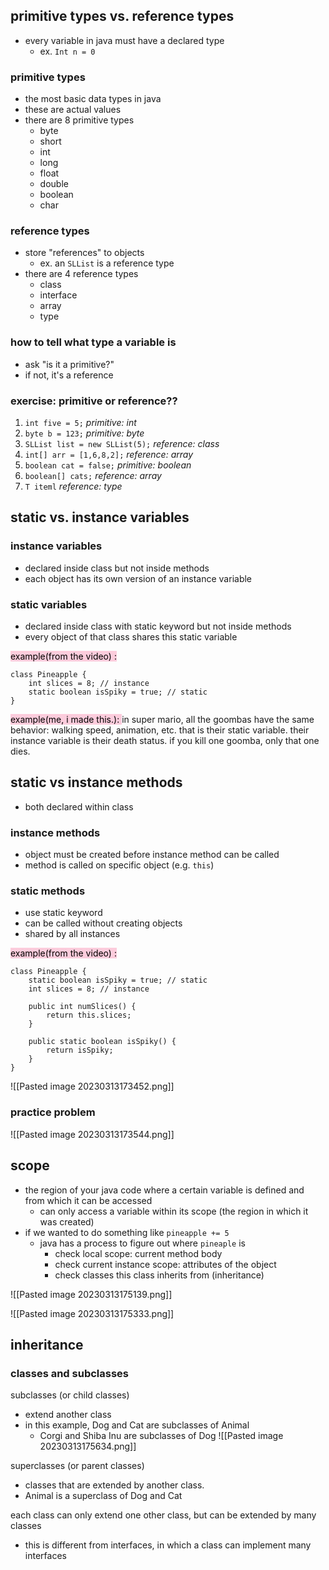 
## primitive types vs. reference types
- every variable in java must have a declared type
	- ex. `Int n = 0` 

### primitive types
- the most basic data types in java
- these are actual values
- there are 8 primitive types
	- byte
	- short
	- int
	- long
	- float
	- double
	- boolean
	- char

### reference types
- store "references" to objects
	-  ex.  an `SLList` is a reference type
- there are 4 reference types
	- class
	- interface
	- array
	- type

### how to tell what type a variable is
- ask "is it a primitive?"
- if not, it's a reference

### exercise: primitive or reference??
1. `int five = 5;`  *primitive: int*
2. `byte b = 123;`  *primitive: byte*
3. `SLList list = new SLList(5);`  *reference: class* 
4. `int[] arr = [1,6,8,2];`  *reference: array*
5. `boolean cat = false;` *primitive: boolean*
6. `boolean[] cats;` *reference: array*
7. `T iteml` *reference: type*


## static vs. instance variables

### instance variables
- declared inside class but not inside methods
- each object has its own version of an instance variable

### static variables
- declared inside class with static keyword but not inside methods
- every object of that class shares this static variable

<mark style="background-color: #fcccdc">example(from the video) :</mark>
```
class Pineapple {
	int slices = 8; // instance
	static boolean isSpiky = true; // static
}
```

<mark style="background-color: #fcccdc"> example(me, i made this.): </mark> in super mario, all the goombas have the same behavior: walking speed, animation, etc. that is their static variable. their instance variable is their death status. if you kill one goomba, only that one dies.

## static vs instance methods
- both declared within class

### instance methods
- object must be created before instance method can be called
- method is called on specific object (e.g. `this`)

### static methods
- use static keyword
- can be called without creating objects
- shared by all instances

<mark style="background-color: #fcccdc">example(from the video) :</mark>
```
class Pineapple {
	static boolean isSpiky = true; // static
	int slices = 8; // instance

	public int numSlices() {
		return this.slices;
	}

	public static boolean isSpiky() {
		return isSpiky;
	}
}
```

![[Pasted image 20230313173452.png]]

### practice problem
![[Pasted image 20230313173544.png]]

## scope
- the region of your java code where a certain variable is defined and from which it can be accessed
	- can only access a variable within its scope (the region in which it was created)
- if we wanted to do something like `pineapple += 5`
	- java has a process to figure out where `pineaple` is
		- check local scope: current method body
		- check current instance scope: attributes of the object
		- check classes this class inherits from (inheritance)


![[Pasted image 20230313175139.png]]

![[Pasted image 20230313175333.png]]

## inheritance

### classes and subclasses
subclasses (or child classes)
- extend another class
- in this example, Dog and Cat are subclasses of Animal
	- Corgi and Shiba Inu are subclasses of Dog
	![[Pasted image 20230313175634.png]]

superclasses (or parent classes) 
- classes that are extended by another class.
- Animal is a superclass of Dog and Cat

each class can only extend one other class, but can be extended by many classes
- this is different from interfaces, in which a class can implement many interfaces

